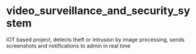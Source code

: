 # video_surveillance_and_security_system
IOT based project, detects theft or intrusion by image processing, sends screenshots and notifications to admin in real time
